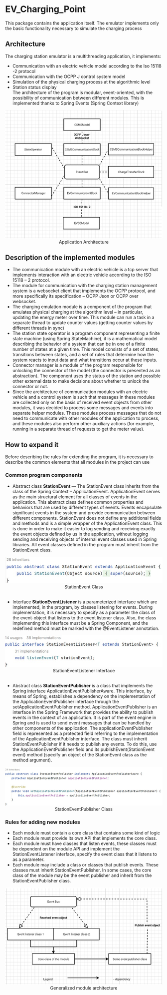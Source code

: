# EV_Charging_Point

This package contains the application itself. The emulator implements only the basic functionality necessary to simulate
the charging process

## Architecture

The charging station emulator is a multithreading application, it implements:

* Communication with an electric vehicle model according to the Iso 15118 -2 protocol
* Communication with the OCPP J control system model
* Simulation of the physical charging process at the algorithmic level
* Station status display\
  The architecture of the program is modular, event-oriented, with the possibility of communication between different
  modules. This is implemented thanks to Spring Events (Spring Context library)

<div align="center">
     <img src=".\src\main\resources\images\Application_Architecture.jpg">
</div>
<div align="center">Application Architecture</div>


## Description of the implemented modules

* The communication module with an electric vehicle is a tcp server that implements interaction with an electric vehicle
  according to the ISO 15118 – 2 protocol.
* The module for communication with the charging station management system is a websocket client that implements the
  OCPP protocol, and more specifically its specification – OCPP Json or OCPP over websocket.
* The charging emulation module is a component of the program that emulates physical charging at the algorithm level –
  in particular, updating the energy meter over time. This module can run a task in a separate thread to update counter
  values (getting counter values by different threads in sync)
* The station state operator is a program component representing a finite state machine (using Spring StateMachine), it
  is a mathematical model describing the behavior of a system that can be in one of a finite number of states at a given
  time. This model consists of a set of states, transitions between states, and a set of rules that determine how the
  system reacts to input data and what transitions occur at these inputs.
* Connector manager is a module of the program responsible for unlocking the connector of the model (the connector is
  presented as an abstraction). The component uses the status of the station and possible other external data to make
  decisions about whether to unlock the connector or not.
* Since the architecture of communication modules with an electric vehicle and a control system is such that messages in
  these modules are collected only on the basis of received event objects from other modules, it was decided to process
  some messages and events into separate helper modules. These modules process messages that do not need to communicate
  with other modules of the application to process, and these modules also perform other auxiliary actions (for example,
  running in a separate thread of requests to get the meter value).

## How to expand it

Before describing the rules for extending the program, it is necessary to describe the common elements that all modules
in the project can use

### Сommon program components

* Abstract class **StationEvent** — The StationEvent class inherits from the class of the Spring Context –
  ApplicationEvent. ApplicationEvent serves as the main structural element for all classes of events in the application.
  This abstract class defines common properties and behaviors that are used by different types of events. Events
  encapsulate significant events in the system and provide communication between different components. StationEvent does
  not define any additional fields and methods and is a simple wrapper of the ApplicationEvent class. This is done in
  order to make it easier to log sending and receiving exactly the event objects defined by us in the application,
  without logging sending and receiving objects of internal event classes used in Spring libraries. All event classes
  defined in the program must inherit from the StationEvent class.

<div align="center">
     <img src=".\src\main\resources\images\StationEvent_Class.jpg">
</div>
<div align="center">StationEvent Class</div>
<br/>

* Interface **StationEventListener<T extends StationEvent>** is a parameterized interface which are implemented, in the
  program, by classes listening for events. During implementation, it is necessary to specify as a parameter the class
  of the event-object that listens to the event listener class. Also, the class implementing this interface must
  be a Spring Component, and the redefined method must be marked with the @EventListener annotation.

<div align="center">
      <img src=".\src\main\resources\images\StationEventListener_Interface.jpg">
</div>
<div align="center">StationEventListener Interface</div>
<br/>

* Abstract class **StationEventPublisher** is a class that implements the Spring interface
  ApplicationEventPublisherAware. This interface, by means of Spring, establishes a dependency on the implementation of
  the ApplicationEventPublisher interface through the setApplicationEventPublisher method. ApplicationEventPublisher is
  an interface in the Spring Framework that provides the ability to publish events in the context of an application. It
  is part of the event engine in Spring and is used to send event messages that can be handled by other components of
  the application. The applicationEventPublisher field is represented as a protected field referring to the
  implementation of the ApplicationEventPublisher interface.
  The class must inherit StationEventPublisher if it needs to publish any events. To do this, use the
  ApplicationEventPublisher field and its publishEvent(StationEvent event) method (specify an object of the StationEvent
  class as the method argument).

<div align="center">
      <img src=".\src\main\resources\images\StationEventPublisher_Class.jpg">
</div>
<div align="center">StationEventPublisher Class</div>

### Rules for adding new modules

* Each module must contain a core class that contains some kind of logic
* Each module must provide its own API that implements the core class.
* Each module must have classes that listen events, these classes must be dependent on the module API and implement the StationEventListener interface, specify the event class that it listens to as a
  parameter.
* Each module may include a class or classes that publish events. These classes must inherit StationEventPublisher. In
  some cases, the core class of the module may be the event publisher and inherit from the StationEventPublisher class.

<div align="center">
       <img src=".\src\main\resources\images\Generalized_Module_Architecture.jpg">
</div>
<div align="center">Generalized module architecture</div>


